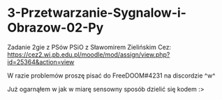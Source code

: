 # 3-Przetwarzanie-Sygnalow-i-Obrazow-02-Py
Zadanie 2gie z PSów PSiO z Sławomirem Zielińskim
Cez: https://cez2.wi.pb.edu.pl/moodle/mod/assign/view.php?id=25364&action=view

W razie problemów proszę pisać do FreeDOOM#4231 na discordzie ^w^

Już ogarnąłem w jak w miarę sensowny sposób dzielić się kodem :>
